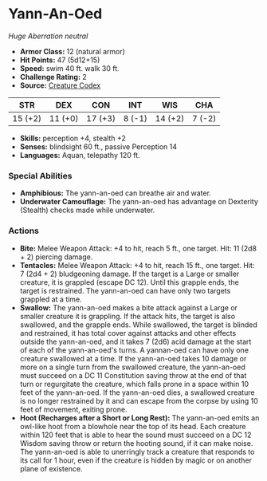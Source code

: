 # Yann-An-Oed

*Huge* *Aberration* *neutral*

- **Armor Class:** 12 (natural armor)
- **Hit Points:** 47 (5d12+15)
- **Speed:** swim 40 ft. walk 30 ft.
- **Challenge Rating:** 2
- **Source:** [Creature Codex](https://koboldpress.com/kpstore/product/creature-codex-for-5th-edition-dnd/)

| STR | DEX | CON | INT | WIS | CHA |
| --- | --- | --- | --- | --- | --- |
| 15 (+2) | 11 (+0) | 17 (+3) | 8 (-1) | 14 (+2) | 7 (-2) |

- **Skills:** perception +4, stealth +2
- **Senses:** blindsight 60 ft., passive Perception 14
- **Languages:** Aquan, telepathy 120 ft.
### Special Abilities
- **Amphibious:** The yann-an-oed can breathe air and water.
- **Underwater Camouflage:** The yann-an-oed has advantage on Dexterity (Stealth) checks made while underwater.
### Actions
- **Bite:** Melee Weapon Attack: +4 to hit, reach 5 ft., one target. Hit: 11 (2d8 + 2) piercing damage.
- **Tentacles:** Melee Weapon Attack: +4 to hit, reach 15 ft., one target. Hit: 7 (2d4 + 2) bludgeoning damage. If the target is a Large or smaller creature, it is grappled (escape DC 12). Until this grapple ends, the target is restrained. The yann-an-oed can have only two targets grappled at a time.
- **Swallow:** The yann-an-oed makes a bite attack against a Large or smaller creature it is grappling. If the attack hits, the target is also swallowed, and the grapple ends. While swallowed, the target is blinded and restrained, it has total cover against attacks and other effects outside the yann-an-oed, and it takes 7 (2d6) acid damage at the start of each of the yann-an-oed's turns. A yannan-oed can have only one creature swallowed at a time. If the yann-an-oed takes 10 damage or more on a single turn from the swallowed creature, the yann-an-oed must succeed on a DC 11 Constitution saving throw at the end of that turn or regurgitate the creature, which falls prone in a space within 10 feet of the yann-an-oed. If the yann-an-oed dies, a swallowed creature is no longer restrained by it and can escape from the corpse by using 10 feet of movement, exiting prone.
- **Hoot (Recharges after a Short or Long Rest):** The yann-an-oed emits an owl-like hoot from a blowhole near the top of its head. Each creature within 120 feet that is able to hear the sound must succeed on a DC 12 Wisdom saving throw or return the hooting sound, if it can make noise. The yann-an-oed is able to unerringly track a creature that responds to its call for 1 hour, even if the creature is hidden by magic or on another plane of existence.
